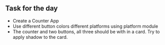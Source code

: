 
## Task for the day
  
- Create a Counter App
- Use different button colors different platforms using platform module
- The counter and two buttons, all three should be with in a card. Try to apply shadow to the card.
